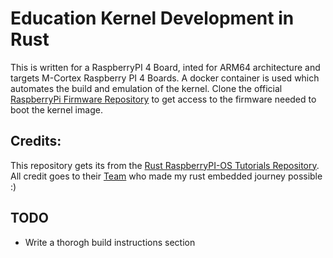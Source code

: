 # Education Kernel Development in Rust

This is written for a RaspberryPI 4 Board, inted for ARM64 architecture and targets M-Cortex Raspberry PI 4 Boards. A docker container is used which automates the build and emulation of the kernel. Clone the official [RaspberryPi Firmware Repository](https://github.com/raspberrypi/firmware) to get access to the firmware needed to boot the kernel image.

## Credits:

This repository gets its from the [Rust RaspberryPI-OS Tutorials Repository](https://github.com/rust-embedded/rust-raspberrypi-OS-tutorials). All credit goes to their [Team](https://github.com/rust-embedded/rust-raspberrypi-OS-tutorials/graphs/contributors) who made my rust embedded journey possible :)

## TODO
* Write a thorogh build instructions section
